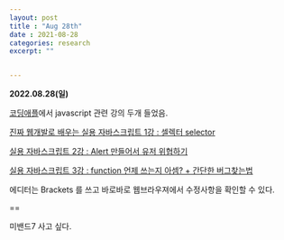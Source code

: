 ```yaml
---
layout: post
title : "Aug 28th"
date : 2021-08-28
categories: research
excerpt: ""


---
```

 

**2022.08.28(일)**


[코딩애플](https://www.youtube.com/channel/UCSLrpBAzr-ROVGHQ5EmxnUg)에서 javascript 관련 강의 두개 들었음. 


[진짜 웹개발로 배우는 실용 자바스크립트 1강 : 셀렉터 selector](https://www.youtube.com/watch?v=8rv8GTgYYrU)

[실용 자바스크립트 2강 : Alert 만들어서 유저 위협하기](https://www.youtube.com/watch?v=lElVKHCsYSM)

[실용 자바스크립트 3강 : function 언제 쓰는지 아셈? + 간단한 버그찾는법](https://www.youtube.com/watch?v=zpxf22Mp2KE)


에디터는 Brackets 를 쓰고 바로바로 웹브라우져에서 수정사항을 확인할 수 있다. 


==

미밴드7 사고 싶다.

